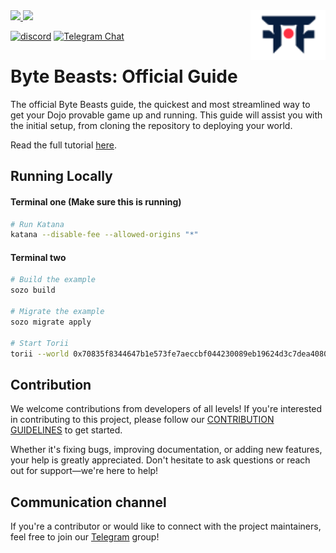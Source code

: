 <picture>
  <source media="(prefers-color-scheme: dark)" srcset=".github/mark-dark.svg">
  <img alt="Dojo logo" align="right" width="120" src=".github/mark-light.svg">
</picture>

<a href="https://twitter.com/dojostarknet">
<img src="https://img.shields.io/twitter/follow/dojostarknet?style=social"/>
</a>
<a href="https://github.com/dojoengine/dojo">
<img src="https://img.shields.io/github/stars/dojoengine/dojo?style=social"/>
</a>

[![discord](https://img.shields.io/badge/join-dojo-green?logo=discord&logoColor=white)](https://discord.gg/PwDa2mKhR4)
[![Telegram Chat][tg-badge]][tg-url]

[tg-badge]: https://img.shields.io/endpoint?color=neon&logo=telegram&label=chat&style=flat-square&url=https%3A%2F%2Ftg.sumanjay.workers.dev%2Fdojoengine
[tg-url]: https://t.me/dojoengine

# Byte Beasts: Official Guide

The official Byte Beasts guide, the quickest and most streamlined way to get your Dojo provable game up and running. This guide will assist you with the initial setup, from cloning the repository to deploying your world.

Read the full tutorial [here](https://book.dojoengine.org/tutorial/dojo-starter).

## Running Locally

#### Terminal one (Make sure this is running)
```bash
# Run Katana
katana --disable-fee --allowed-origins "*"
```

#### Terminal two
```bash
# Build the example
sozo build

# Migrate the example
sozo migrate apply

# Start Torii
torii --world 0x70835f8344647b1e573fe7aeccbf044230089eb19624d3c7dea4080f5dcb025 --allowed-origins "*"
```

## Contribution

We welcome contributions from developers of all levels! If you're interested in contributing to this project, please follow our  [CONTRIBUTION GUIDELINES](./CONTRIBUTION.md) to get started.

Whether it's fixing bugs, improving documentation, or adding new features, your help is greatly appreciated. Don't hesitate to ask questions or reach out for support—we're here to help!

## Communication channel
If you're a contributor or would like to connect with the project maintainers, feel free to join our [Telegram](https://t.me/+-84e2pqLtqNkZDAx) group!
